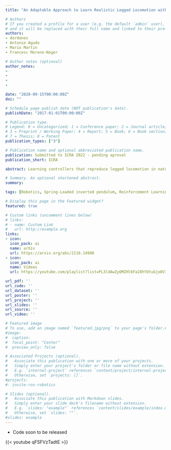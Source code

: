 ```yaml
---
title: "An Adaptable Approach to Learn Realistic Legged Locomotion without Examples"

# Authors
# If you created a profile for a user (e.g. the default `admin` user), write the username (folder name) here
# and it will be replaced with their full name and linked to their profile.
authors:
- dordonez
- Antonio Agudo
- Mario Martin
- Francesc Moreno-Noger

# Author notes (optional)
author_notes:
-
-
-
-

date: "2020-09-15T00:00:00Z"
doi: ""

# Schedule page publish date (NOT publication's date).
publishDate: "2017-01-01T00:00:00Z"

# Publication type.
# Legend: 0 = Uncategorized; 1 = Conference paper; 2 = Journal article;
# 3 = Preprint / Working Paper; 4 = Report; 5 = Book; 6 = Book section;
# 7 = Thesis; 8 = Patent
publication_types: ["3"]

# Publication name and optional abbreviated publication name.
publication: Submitted to ICRA 2022 - pending aproval
publication_short: ICRA

abstract: Learning controllers that reproduce legged locomotion in nature has been a long-time goal in robotics and computer graphics. While yielding promising results, recent approaches are not yet flexible enough to be applicable to various legged systems. This is in part because they often rely on precise motion capture references or elaborate learning environments that ensure the naturality of the emergent locomotion gaits, but prevent generalization. This work proposes a generic approach for learning realistic legged locomotion for any legged system by guiding the learning process only with the low-order spring-loaded-inverted-pendulum model as a reference. Leveraging on the exploration capacities of reinforcement learning, we learn through experimentation a series of control policies that fill in the information gap between the template model and full-body dynamics required to maintain stable and periodic locomotion. With this learning framework, we show that even in a model-free setup and with a simple reactive control architecture, the learned policies can generate energy-efficient natural-looking locomotion gaits for a biped and a quadruped robot. And most importantly, this is achieved without using motion capture, strong constraints in the dynamics or kinematics of the robot, or prescribing limb coordination. A supplemental video is provided for qualitative analysis of the naturality of the learned gaits.

# Summary. An optional shortened abstract.
summary:

tags: [Robotics, Spring-Loaded inverted pendulum, Reinforcement Learning]

# Display this page in the Featured widget?
featured: true

# Custom links (uncomment lines below)
# links:
# - name: Custom Link
#   url: http://example.org
links:
- icon:
  icon_pack: ai
  name: arXiv
  url: https://arxiv.org/abs/2110.14998
- icon:
  icon_pack: ai
  name: Videos
  url: https://youtube.com/playlist?list=PL3ldAwZyOMZHl6Fa28hYOtuGjo8V7Wj6t

url_pdf: ''
url_code: ''
url_dataset: ''
url_poster: ''
url_project: ''
url_slides: ''
url_source: ''
url_video: ''

# Featured image
# To use, add an image named `featured.jpg/png` to your page's folder.#
#image:
#  caption:
#  focal_point: "Center"
#  preview_only: false

# Associated Projects (optional).
#   Associate this publication with one or more of your projects.
#   Simply enter your project's folder or file name without extension.
#   E.g. `internal-project` references `content/project/internal-project/index.md`.
#   Otherwise, set `projects: []`.
#projects:
#- invite-ros-robotics

# Slides (optional).
#   Associate this publication with Markdown slides.
#   Simply enter your slide deck's filename without extension.
#   E.g. `slides: "example"` references `content/slides/example/index.md`.
#   Otherwise, set `slides: ""`.
#slides: example
---
```


<!-- {{% callout note %}}
Click the *Cite* button above to demo the feature to enable visitors to import publication metadata into their reference management software.
{{% /callout %}}

{{% callout note %}}
Create your slides in Markdown - click the *Slides* button to check out the example.
{{% /callout %}} -->

- Code soon to be released

{{< youtube qFSFVzTadtE >}}
<!--
Supplementary notes can be added here, including [code, math, and images](https://wowchemy.com/docs/writing-markdown-latex/). -->
